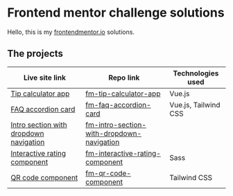 # Frontend mentor challenge solutions

 Hello, this is my [frontendmentor.io](https://www.frontendmentor.io/home) solutions.

## The projects

| Live site link | Repo link | Technologies used |
| -------------- | --------- | ----------------- |
| [Tip calculator app](https://fm03-tip-calculator-app.netlify.app/) | [fm-tip-calculator-app](https://github.com/sofuslund/fm-tip-calculator-app) | Vue.js |
| [FAQ accordion card](https://fm05-faq-accordion-card.netlify.app/) | [fm-faq-accordion-card](https://github.com/sofuslund/fm-faq-accordion-card) | Vue.js, Tailwind CSS |
| [Intro section with dropdown navigation](https://fm01-intro-section-with-dropdown-navigation.netlify.app/) | [fm-intro-section-with-dropdown-navigation](https://github.com/sofuslund/fm-intro-section-with-dropdown-navigation.git) | |
| [Interactive rating component](https://fm02-interactive-rating-component.netlify.app/) | [fm-interactive-rating-component](https://github.com/sofuslund/fm-interactive-rating-component.git) | Sass |
| [QR code component](https://fm04-fm-qr-code-component.netlify.app/) | [fm-qr-code-component](https://github.com/sofuslund/fm-qr-code-component) | Tailwind CSS |
